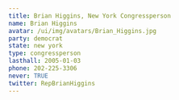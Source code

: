```yaml
---
title: Brian Higgins, New York Congressperson
name: Brian Higgins
avatar: /ui/img/avatars/Brian_Higgins.jpg
party: democrat
state: new york
type: congressperson
lasthall: 2005-01-03
phone: 202-225-3306
never: TRUE
twitter: RepBrianHiggins
---
```


